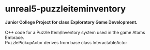 # unreal5-puzzleiteminventory
**Junior College Project for class Exploratory Game Development.**\
\
C++ code for a Puzzle Item/Inventory system used in the game Atoms Embrace.\
PuzzlePickupActor derives from base class InteractableActor
